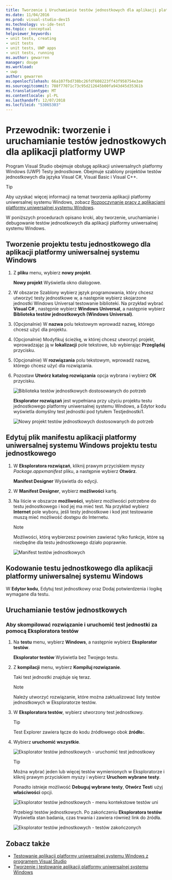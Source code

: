 ```yaml
---
title: Tworzenie i Uruchamianie testów jednostkowych dla aplikacji platformy uniwersalnej systemu Windows
ms.date: 11/04/2016
ms.prod: visual-studio-dev15
ms.technology: vs-ide-test
ms.topic: conceptual
helpviewer_keywords:
- unit tests, creating
- unit tests
- unit tests, UWP apps
- unit tests, running
ms.author: gewarren
manager: douge
ms.workload:
- uwp
author: gewarren
ms.openlocfilehash: 66a107fbd738bc26fdf608223ff43f958754e3ae
ms.sourcegitcommit: 708f77071c73c95d212645b00fa943d45d35361b
ms.translationtype: MT
ms.contentlocale: pl-PL
ms.lasthandoff: 12/07/2018
ms.locfileid: "53065303"
---
```

# <a name="walkthrough-create-and-run-unit-tests-for-uwp-apps"></a>Przewodnik: tworzenie i uruchamianie testów jednostkowych dla aplikacji platformy UWP

Program Visual Studio obejmuje obsługę aplikacji uniwersalnych platformy Windows (UWP) Testy jednostkowe. Obejmuje szablony projektów testów jednostkowych dla języka Visual C#, Visual Basic i Visual C++.

> [!TIP]
> Aby uzyskać więcej informacji na temat tworzenia aplikacji platformy uniwersalnej systemu Windows, zobacz [Rozpoczynanie pracy z aplikacjami platformy uniwersalnej systemu Windows](/windows/uwp/get-started/).

W poniższych procedurach opisano kroki, aby tworzenie, uruchamianie i debugowanie testów jednostkowych dla aplikacji platformy uniwersalnej systemu Windows.

## <a name="create-a-unit-test-project-for-a-uwp-app"></a>Tworzenie projektu testu jednostkowego dla aplikacji platformy uniwersalnej systemu Windows

1.  Z **pliku** menu, wybierz **nowy projekt**.

     **Nowy projekt** Wyświetla okno dialogowe.

2.  W obszarze Szablony wybierz język programowania, który chcesz utworzyć testy jednostkowe w, a następnie wybierz skojarzone jednostki Windows Universal testowanie biblioteki. Na przykład wybrać **Visual C#** , następnie wybierz **Windows Universal**, a następnie wybierz **Biblioteka testów jednostkowych (Windows Universal)**.

3.  (Opcjonalnie) W **nazwa** polu tekstowym wprowadź nazwę, którego chcesz użyć dla projektu.

4.  (Opcjonalnie) Modyfikuj ścieżkę, w której chcesz utworzyć projekt, wprowadzając ją w **lokalizacji** pole tekstowe, lub wybierając **Przeglądaj** przycisku.

5.  (Opcjonalnie) W **rozwiązania** polu tekstowym, wprowadź nazwę, którego chcesz użyć dla rozwiązania.

6.  Pozostaw **Utwórz katalog rozwiązania** opcja wybrana i wybierz **OK** przycisku.

     ![Biblioteka testów jednostkowych dostosowanych do potrzeb](../test/media/unit_test_win8_1.png)

     **Eksplorator rozwiązań** jest wypełniana przy użyciu projektu testu jednostkowego platformy uniwersalnej systemu Windows, a Edytor kodu wyświetla domyślny test jednostki pod tytułem Testjednostki1.

     ![Nowy projekt testów jednostkowych dostosowanych do potrzeb](../test/media/unit_test_win8_unittestexplorer_newprojectcreated.png)

## <a name="edit-the-unit-test-projects-uwp-application-manifest-file"></a>Edytuj plik manifestu aplikacji platformy uniwersalnej systemu Windows projektu testu jednostkowego

1.  W **Eksploratora rozwiązań**, kliknij prawym przyciskiem myszy *Package.appxmanifest* pliku, a następnie wybierz **Otwórz**.

     **Manifest Designer** Wyświetla do edycji.

2.  W **Manifest Designer**, wybierz **możliwości** kartę.

3.  Na liście w obszarze **możliwości**, wybierz możliwości potrzebne do testu jednostkowego i kod jej ma mieć test. Na przykład wybierz **Internet** pole wyboru, jeśli testy jednostkowe i kod jest testowanie muszą mieć możliwość dostępu do Internetu.

    > [!NOTE]
    > Możliwości, którą wybierzesz powinien zawierać tylko funkcje, które są niezbędne dla testu jednostkowego działo poprawnie.

     ![Manifest testów jednostkowych](../test/media/unit_test_win8_.png)

## <a name="code-the-unit-test-for-a-uwp-app"></a>Kodowanie testu jednostkowego dla aplikacji platformy uniwersalnej systemu Windows

W **Edytor kodu**, Edytuj test jednostkowy oraz Dodaj potwierdzenia i logikę wymagane dla testu.

## <a name="run-unit-tests"></a>Uruchamianie testów jednostkowych

### <a name="to-build-the-solution-and-run-the-unit-test-using-test-explorer"></a>Aby skompilować rozwiązanie i uruchomić test jednostki za pomocą Eksploratora testów

1.  Na **testu** menu, wybierz **Windows**, a następnie wybierz **Eksplorator testów**.

     **Eksplorator testów** Wyświetla bez Twojego testu.

2.  Z **kompilacji** menu, wybierz **Kompiluj rozwiązanie**.

     Taki test jednostki znajduje się teraz.

    > [!NOTE]
    > Należy utworzyć rozwiązanie, które można zaktualizować listy testów jednostkowych w Eksploratorze testów.

3.  W **Eksploratora testów**, wybierz utworzony test jednostkowy.

    > [!TIP]
    > Test Explorer zawiera łącze do kodu źródłowego obok **źródło:**.

4.  Wybierz **uruchomić wszystkie**.

     ![Eksplorator testów jednostkowych &#45; uruchomić test jednostkowy](../test/media/unit_test_win8_unittestexplorer_contextmenurun.png)

    > [!TIP]
    > Można wybrać jeden lub więcej testów wymienionych w Eksploratorze i kliknij prawym przyciskiem myszy i wybierz **Uruchom wybrane testy**.
    >
    > Ponadto istnieje możliwość **Debuguj wybrane testy**, **Otwórz Test**i użyj **właściwości** opcji.
    >
    > ![Eksplorator testów jednostkowych &#45; menu kontekstowe testów uni](../test/media/unit_test_win8_unittestexplorer_contextmenu.png)

    Przebiegi testów jednostkowych. Po zakończeniu **Eksploratora testów** Wyświetla stan badania, czas trwania i zawiera również link do źródła.

    ![Eksplorator testów jednostkowych &#45; testów zakończonych](../test/media/unit_test_win8_unittestexplorer_done.png)

## <a name="see-also"></a>Zobacz także

- [Testowanie aplikacji platformy uniwersalnej systemu Windows z programem Visual Studio](../test/testing-store-apps-with-visual-studio.md)
- [Tworzenie i testowanie aplikacji platformy uniwersalnej systemu Windows](/azure/devops/pipelines/apps/windows/universal?tabs=vsts)
